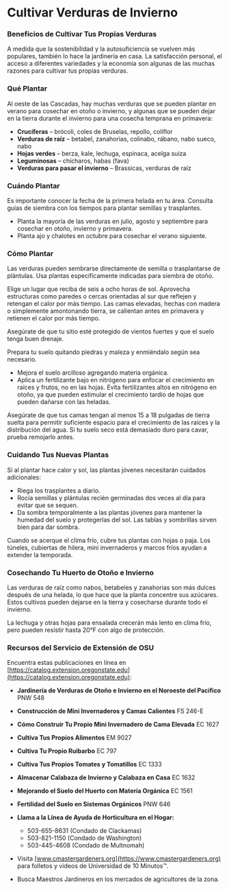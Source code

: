 # Cultivar Verduras de Invierno

### Beneficios de Cultivar Tus Propias Verduras

A medida que la sostenibilidad y la autosuficiencia se vuelven más populares, también lo hace la jardinería en casa. La satisfacción personal, el acceso a diferentes variedades y la economía son algunas de las muchas razones para cultivar tus propias verduras.

### Qué Plantar

Al oeste de las Cascadas, hay muchas verduras que se pueden plantar en verano para cosechar en otoño o invierno, y algunas que se pueden dejar en la tierra durante el invierno para una cosecha temprana en primavera:

- **Crucíferas** – brócoli, coles de Bruselas, repollo, coliflor
- **Verduras de raíz** – betabel, zanahorias, colinabo, rábano, nabo sueco, nabo
- **Hojas verdes** – berza, kale, lechuga, espinaca, acelga suiza
- **Leguminosas** – chícharos, habas (fava)
- **Verduras para pasar el invierno** – Brassicas, verduras de raíz

### Cuándo Plantar

Es importante conocer la fecha de la primera helada en tu área. Consulta guías de siembra con los tiempos para plantar semillas y trasplantes.

- Planta la mayoría de las verduras en julio, agosto y septiembre para cosechar en otoño, invierno y primavera.
- Planta ajo y chalotes en octubre para cosechar el verano siguiente.

### Cómo Plantar


Las verduras pueden sembrarse directamente de semilla o trasplantarse de plántulas. Usa plantas específicamente indicadas para siembra de otoño.


Elige un lugar que reciba de seis a ocho horas de sol. Aprovecha estructuras como paredes o cercas orientadas al sur que reflejen y retengan el calor por más tiempo. Las camas elevadas, hechas con madera o simplemente amontonando tierra, se calientan antes en primavera y retienen el calor por más tiempo.

Asegúrate de que tu sitio esté protegido de vientos fuertes y que el suelo tenga buen drenaje.


Prepara tu suelo quitando piedras y maleza y enmiéndalo según sea necesario.

- Mejora el suelo arcilloso agregando materia orgánica.
- Aplica un fertilizante bajo en nitrógeno para enfocar el crecimiento en raíces y frutos, no en las hojas. Evita fertilizantes altos en nitrógeno en otoño, ya que pueden estimular el crecimiento tardío de hojas que pueden dañarse con las heladas.

Asegúrate de que tus camas tengan al menos 15 a 18 pulgadas de tierra suelta para permitir suficiente espacio para el crecimiento de las raíces y la distribución del agua. Si tu suelo seco está demasiado duro para cavar, prueba remojarlo antes.

### Cuidando Tus Nuevas Plantas

Si al plantar hace calor y sol, las plantas jóvenes necesitarán cuidados adicionales:

- Riega los trasplantes a diario.
- Rocía semillas y plántulas recién germinadas dos veces al día para evitar que se sequen.
- Da sombra temporalmente a las plantas jóvenes para mantener la humedad del suelo y protegerlas del sol. Las tablas y sombrillas sirven bien para dar sombra.

Cuando se acerque el clima frío, cubre tus plantas con hojas o paja. Los túneles, cubiertas de hilera, mini invernaderos y marcos fríos ayudan a extender la temporada.

### Cosechando Tu Huerto de Otoño e Invierno

Las verduras de raíz como nabos, betabeles y zanahorias son más dulces después de una helada, lo que hace que la planta concentre sus azúcares. Estos cultivos pueden dejarse en la tierra y cosecharse durante todo el invierno.

La lechuga y otras hojas para ensalada crecerán más lento en clima frío, pero pueden resistir hasta 20°F con algo de protección.

### Recursos del Servicio de Extensión de OSU

Encuentra estas publicaciones en línea en [https://catalog.extension.oregonstate.edu](https://catalog.extension.oregonstate.edu):

- **Jardinería de Verduras de Otoño e Invierno en el Noroeste del Pacífico** PNW 548
- **Construcción de Mini Invernaderos y Camas Calientes** FS 246-E
- **Cómo Construir Tu Propio Mini Invernadero de Cama Elevada** EC 1627
- **Cultiva Tus Propios Alimentos** EM 9027
- **Cultiva Tu Propio Ruibarbo** EC 797
- **Cultiva Tus Propios Tomates y Tomatillos** EC 1333
- **Almacenar Calabaza de Invierno y Calabaza en Casa** EC 1632
- **Mejorando el Suelo del Huerto con Materia Orgánica** EC 1561
- **Fertilidad del Suelo en Sistemas Orgánicos** PNW 646


- **Llama a la Línea de Ayuda de Horticultura en el Hogar:**
  - 503-655-8631 (Condado de Clackamas)
  - 503-821-1150 (Condado de Washington)
  - 503-445-4608 (Condado de Multnomah)
- Visita [www.cmastergardeners.org](https://www.cmastergardeners.org) para folletos y videos de Universidad de 10 Minutos™.
- Busca Maestros Jardineros en los mercados de agricultores de la zona.
